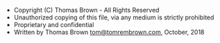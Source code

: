  * Copyright (C) Thomas Brown - All Rights Reserved
 * Unauthorized copying of this file, via any medium is strictly prohibited
 * Proprietary and confidential
 * Written by Thomas Brown <tom@tomrembrown.com>, October, 2018
